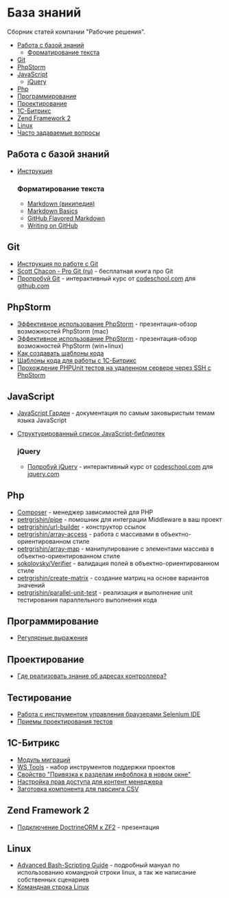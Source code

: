 База знаний
===========

Сборник статей компании "Рабочие решения". 

- [Работа с базой знаний](#user-content-Работа-с-базой-знаний)
	- [Форматирование текста](#user-content-Форматирование-текста)
- [Git](#git)
- [PhpStorm](#phpstorm)
- [JavaScript](#javascript)
	- [jQuery](#jquery)
- [Php](#php)
- [Программирование](#user-content-Программирование)
- [Проектирование](#user-content-Проектирование)
- [1С-Битрикс](#user-content-1С-Битрикс)
- [Zend Framework 2](#zend-framework-2)
- [Linux](#linux)
- [Часто задаваемые вопросы](articles/Faq/README.md)

## Работа с базой знаний

- [Инструкция](CONTRIBUTING.md)

	### Форматирование текста
	- [Markdown (википедия)](https://ru.wikipedia.org/wiki/Markdown)
	- [Markdown Basics](https://help.github.com/articles/markdown-basics/)
	- [GitHub Flavored Markdown](https://help.github.com/articles/github-flavored-markdown/)
	- [Writing on GitHub](https://help.github.com/articles/writing-on-github/)

## Git
- [Инструкция по работе с Git](articles/Git/Инструкция/README.md)
- [Scott Chacon - Pro Git (ru)](http://git-scm.com/book/ru) - бесплатная книга про Git
- [Пропробуй Git](https://try.github.io) - интерактивный курс от [codeschool.com](http://codeschool.com) для [github.com](http://github.com)

## PhpStorm
- [Эффективное использование PhpStorm](https://docs.google.com/presentation/d/1jWt3zD64y-HjEJUDtnCJz8f7npZIE8JZ0Dj-arTS9Ks/edit#slide=id.g180ed61f7_0139) - презентация-обзор возможностей PhpStorm (mac)
- [Эффективное использование PhpStorm](http://goo.gl/gZfTqp) - презентация-обзор возможностей PhpStorm (win+linux)
- [Как создавать шаблоны кода](articles/PhpStorm/Как%20создавать%20шаблоны%20кода/README.md)
- [Шаблоны кода для работы с 1С-Битрикс](articles/PhpStorm/Шаблоны%20кода%20для%20работы%20с%201С-Битрикс/README.md)
- [Прохождение PHPUnit тестов на удаленном сервере через SSH c PhpStorm](http://confluence.jetbrains.com/display/PhpStorm/Running+PHPUnit+tests+over+SSH+on+a+remote+server+with+PhpStorm)

## JavaScript
- [JavaScript Гарден](http://shamansir.github.io/JavaScript-Garden/) - документация по самым заковыристым темам языка JavaScript
- [Структурированный список JavaScript-библиотек](https://github.com/sorrycc/awesome-javascript)

	### jQuery
	- [Попробуй jQuery](http://try.jquery.com/) - интерактивный курс от [codeschool.com](http://codeschool.com) для [jquery.com](http://jquery.com)

## Php
- [Composer](http://habrahabr.ru/post/145946/) - менеджер зависимостей для PHP
- [petrgrishin/pipe](https://github.com/petrgrishin/pipe) - помошник для интеграции Middleware в ваш проект
- [petrgrishin/url-builder](https://github.com/petrgrishin/url-builder) - конструктор ссылок
- [petrgrishin/array-access](https://github.com/petrgrishin/array-access) - работа с массивами в объектно-ориентированном стиле
- [petrgrishin/array-map](https://github.com/petrgrishin/array-map) - манипулирование с элементами массива в объектно-ориентированном стиле
- [sokolovsky/Verifier](https://github.com/sokolovsky/Verifier) - валидация полей в объектно-ориентированном стиле
- [petrgrishin/create-matrix](https://github.com/petrgrishin/create-matrix) - создание матриц на основе вариантов значений
- [petrgrishin/parallel-unit-test](https://github.com/petrgrishin/parallel-unit-test/) - реализация и выполнение unit тестирования параллельного выполнения кода

## Программирование
- [Регулярные выражения](media/regexp.pdf)

## Проектирование
- [Где реализовать знание об адресах контроллера?](http://habrahabr.ru/post/226237/)

## Тестирование
- [Работа с инструментом управления браузерами Selenium IDE](http://selenium2.ru/docs/selenium-ide.html)
- [Приемы проектирования тестов](http://selenium2.ru/docs/test-design-considerations.html)

## 1С-Битрикс
- [Модуль миграций](https://github.com/worksolutions/bitrix-module-migrations/blob/master/README.md)
- [WS Tools](https://github.com/worksolutions/bitrix-module-tools/) - набор инструментов поддержки проектов
- [Свойство "Привязка к разделам инфоблока в новом окне"](articles/Bitrix/Свойство%20-%20привязка%20к%20разделам%20инфоблока%20в%20новом%20окне/README.md)
- [Настройка прав доступа для контент менеджера](articles/Bitrix/Настройка%20прав%20для%20контент%20менеджера/README.md)
- [Заготовка компонента для парсинга CSV](https://github.com/worksolutions/bitrix-component-csv-parser)

## Zend Framework 2
- [Подключение DoctrineORM к ZF2](http://marco-pivetta.com/doctrine-orm-zf2-tutorial/) - презентация

## Linux
- [Advanced Bash-Scripting Guide](http://www.opennet.ru/docs/RUS/bash_scripting_guide/) - подробный мануал по использованию командной строки linux, а так же написание собственных сценариев
- [Командная строка Linux](articles/Linux/Shell/README.md)
